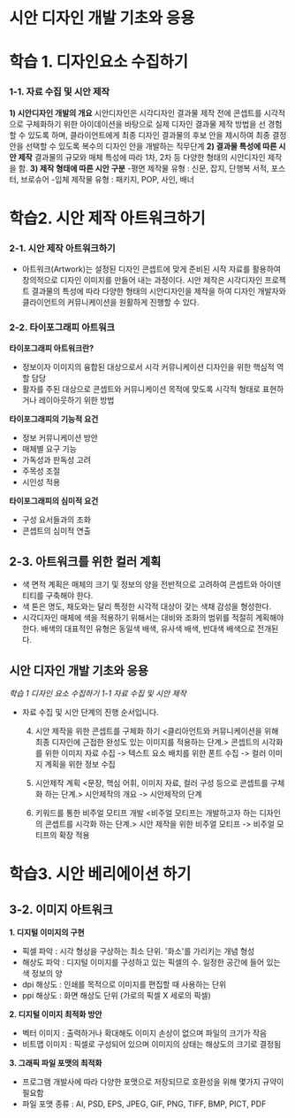 # 시안 디자인 개발 기초와 응용
# 학습 1. 디자인요소 수집하기

### 1-1. 자료 수집 및 시안 제작
**1) 시안디자인 개발의 개요**
시안디자인은 시각디자인 결과물 제작 전에 콘셉트를 시각적으로 구체화하기 위한 아이데이션을 바탕으로 실제 디자인 결과물 제작 방법을 선 경험할 수 있도록 하며, 클라이언트에게 최종 디자인 결과물의 후보 안을 제시하여 최종 결정 안을 선택할 수 있도록 복수의 디자인 안을 개발하는 직무단계
**2) 결과물 특성에 따른 시안 제작**
결과물의 규모와 매체 특성에 따라 1차, 2차 등 다양한 형태의 시안디자인 제작을 함.
**3) 제작 형태에 따른 시안 구분**
-평면 제작물 유형 : 신문, 잡지, 단행복 서적, 포스터, 브로슈어
-입체 제작물 유형 : 패키지, POP, 사인, 배너 

# 학습2. 시안 제작 아트워크하기
### 2-1. 시안 제작 아트워크하기
 - 아트워크(Artwork)는 설정된 디자인 콘셉트에 맞게 준비된 시작 자료를 활용하여 창의적으로 디자인 이미지를 만들어 내는 과정이다.
시안 제작은 시각디자인 프로젝트 결과물의 특성에 따라 다양한 형태의 시안디자인을 제작을 하여 디자인 개발자와 클라이언트의 커뮤니케이션을 원활하게 진행할 수 있다.
### 2-2. 타이포그래피 아트워크
**타이포그래피 아트워크란?**
- 정보이자 이미지의 융합된 대상으로서 시각 커뮤니케이션 디자인을 위한 핵심적 역할 담당
- 활자를 주된 대상으로 콘셉트와 커뮤니케이션 목적에 맞도록 시각적 형태로 표현하거나 레이아웃하기 위한 방법

**타이포그래피의 기능적 요건**
- 정보 커뮤니케이션 방안
- 매체별 요구 기능
- 가독성과 판독성 고려
- 주목성 조절
- 시인성 적용

**타이포그래피의 심미적 요건**
- 구성 요서들과의 조화
- 콘셉트의 심미적 연출

## 2-3. 아트워크를 위한 컬러 계획 
- 색 면적 계획은 매체의 크기 및 정보의 양을 전반적으로 고려하여 콘셉트와 아이덴티티를 구축해야 한다.
- 색 톤은 명도, 채도와는 달리 특정한 시각적 대상이 갖는 색채 감성을 형성한다.
- 시각디자인 매체에 색을 적용하기 위해서는 대비와 조화의 범위를 적절히 계획해야 한다. 배색의 대표적인 유형은 동일색 배색, 유사색 배색, 반대색 배색으로 전개된다.

## **시안 디자인 개발 기초와 응용**

*학습 1 디자인 요소 수집하기
1-1 자료 수집 및 시안 제작*

 - 자료 수집 및 시안 단계의 진행 순서입니다.

    4. 시안 제작을 위한 콘셉트를 구체화 하기
    <클리아언트와 커뮤니케이션을 위해 최종 디자인에 근접한 완성도 있는 이미지를 적용하는 단계.>
    콘셉트의 시각화를 위한 이미지 자료 수집 -> 텍스트 요소 배치를 위한 폰트 수집 -> 컬러 이미지 계획을 위한 정보 수집
    
    5. 시안제작 계획
    <문장, 핵심 어휘, 이미지 자료, 컬러 구성 등으로 콘셉트를 구체화 하는 단계.>
    시안제작의 개요 -> 시안제작의 단계
    
    6. 키워드를 통한 비주얼 모티프 개발
    <비주얼 모티프는 개발하고자 하는 디자인의 콘셉트를 시각화 하는 단계.>
    시안 제작을 위한 비주얼 모티프 -> 비주얼 모티프의 확장 적용

# 학습3. 시안 베리에이션 하기
## 3-2.  이미지 아트워크

**1. 디지털 이미지의 구현**
* 픽셀 파악 : 시각 형상을 구상하는 최소 단위. '화소'를 가리키는 개념 형성 
* 해상도 파악 : 디지털 이미지를 구성하고 있는 픽셀의 수. 일정한 공간에 들어 있는 색 정보의 양
* dpi 해상도 : 인쇄를 목적으로 이미지를 편집할 때 사용하는 단위
* ppi 해상도 : 화면 해상도 단위 (가로의 픽셀 X 세로의 픽셀)

**2. 디지털 이미지 최적화 방안**
* 벡터 이미지 : 출력하거나 확대해도 이미지 손상이 없으며 파일의 크기가 작음
* 비트맵 이미지 : 픽셀로 구성되어 있으며 이미지의 상태는 해상도의 크기로 결정됨

**3. 그래픽 파일 포맷의 최적화**
* 프로그램 개발사에 따라 다양한 포맷으로 저장되므로 호환성을 위해 몇가지 규약이 필요함
* 파일 포맷 종류 : AI, PSD, EPS, JPEG, GIF, PNG, TIFF, BMP, PICT, PDF
